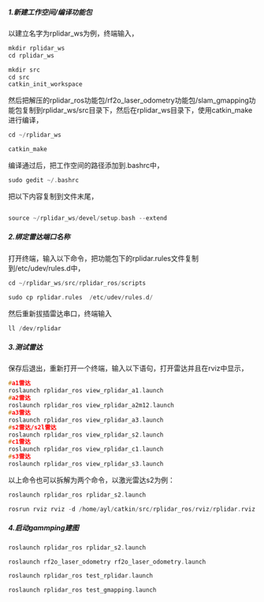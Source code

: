 ##### 1.新建工作空间/编译功能包

以建立名字为rplidar_ws为例，终端输入，

```C++
mkdir rplidar_ws
cd rplidar_ws

mkdir src
cd src
catkin_init_workspace
```

然后把解压的rplidar_ros功能包/rf2o_laser_odometry功能包/slam_gmapping功能包复制到rplidar_ws/src目录下，然后在rplidar_ws目录下，使用catkin_make进行编译，

```C++
cd ~/rplidar_ws

catkin_make

```

编译通过后，把工作空间的路径添加到.bashrc中，

```C++
sudo gedit ~/.bashrc

```

把以下内容复制到文件末尾，
```C++

source ~/rplidar_ws/devel/setup.bash --extend

```

##### 2.绑定雷达端口名称

打开终端，输入以下命令，把功能包下的rplidar.rules文件复制到/etc/udev/rules.d中，

```C++
cd ~/rplidar_ws/src/rplidar_ros/scripts

sudo cp rplidar.rules  /etc/udev/rules.d/

```

然后重新拔插雷达串口，终端输入 

```C++
ll /dev/rplidar
```
##### 3.测试雷达

保存后退出，重新打开一个终端，输入以下语句，打开雷达并且在rviz中显示，

```C++
#a1雷达
roslaunch rplidar_ros view_rplidar_a1.launch
#a2雷达
roslaunch rplidar_ros view_rplidar_a2m12.launch
#a3雷达
roslaunch rplidar_ros view_rplidar_a3.launch
#s2雷达/s2l雷达
roslaunch rplidar_ros view_rplidar_s2.launch
#c1雷达
roslaunch rplidar_ros view_rplidar_c1.launch
#s3雷达
roslaunch rplidar_ros view_rplidar_s3.launch

```
以上命令也可以拆解为两个命令，以激光雷达s2为例：

```C++
roslaunch rplidar_ros rplidar_s2.launch

rosrun rviz rviz -d /home/ayl/catkin/src/rplidar_ros/rviz/rplidar.rviz
```

##### 4.启动gammping建图

```C++
roslaunch rplidar_ros rplidar_s2.launch

roslaunch rf2o_laser_odometry rf2o_laser_odometry.launch

roslaunch rplidar_ros test_rplidar.launch

roslaunch rplidar_ros test_gmapping.launch


```



